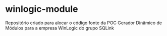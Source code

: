 # winlogic-module
Repositório criado para alocar o código fonte da POC Gerador Dinâmico de Módulos para a empresa WinLogic do grupo SQLink
